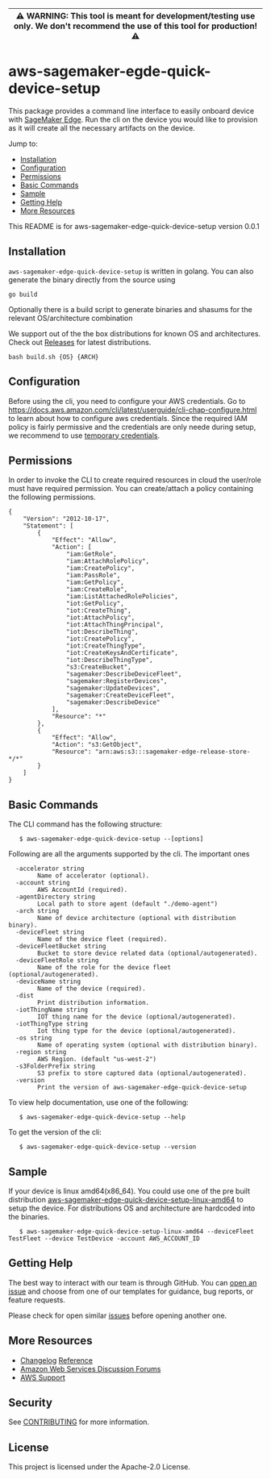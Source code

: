 | &#9888; **WARNING**: This tool is meant for development/testing use only. We don't recommend the use of this tool for production! &#9888; |
| --- |

# aws-sagemaker-egde-quick-device-setup

This package provides a command line interface to easily onboard device with [SageMaker Edge](https://aws.amazon.com/sagemaker/edge/). Run the cli on the device you would like to provision as it will create all the necessary artifacts on the device.

Jump to:

- [Installation ](#installation)
- [Configuration ](#configuration)
- [Permissions ](#permissions)
- [Basic Commands ](#basic-commands)
- [Sample ](#sample)
- [Getting Help](#getting-help)
- [More Resources](#more-resource)



This README is for aws-sagemaker-edge-quick-device-setup version 0.0.1

Installation
------------

`aws-sagemaker-edge-quick-device-setup` is written in golang. You can also generate the binary directly from the source using

`go build` 

Optionally there is a build script to generate binaries and shasums for the relevant OS/architecture combination


We support out of the the box distributions for known OS and architectures. Check out [Releases](https://github.com/aws/aws-sagemaker-edge-quick-device-setup/releases) for latest distributions.


`bash build.sh {OS} {ARCH}`

Configuration
-------------

Before using the cli, you need to configure your AWS credentials. Go to https://docs.aws.amazon.com/cli/latest/userguide/cli-chap-configure.html to learn about how to configure aws credentials.
Since the required IAM policy is fairly permissive and the credentials are only neede during setup, we recommend to use [temporary credentials](https://docs.aws.amazon.com/IAM/latest/UserGuide/id_credentials_temp_use-resources.html).


Permissions
-----------

In order to invoke the CLI to create required resources in cloud the user/role must have required permission. You can create/attach a policy containing the following permissions.

```
{
    "Version": "2012-10-17",
    "Statement": [
        {
            "Effect": "Allow",
            "Action": [
                "iam:GetRole",
                "iam:AttachRolePolicy",
                "iam:CreatePolicy",
                "iam:PassRole",
                "iam:GetPolicy",
                "iam:CreateRole",
                "iam:ListAttachedRolePolicies",
                "iot:GetPolicy",
                "iot:CreateThing",
                "iot:AttachPolicy",
                "iot:AttachThingPrincipal",
                "iot:DescribeThing",
                "iot:CreatePolicy",
                "iot:CreateThingType",
                "iot:CreateKeysAndCertificate",
                "iot:DescribeThingType",
                "s3:CreateBucket",
                "sagemaker:DescribeDeviceFleet",
                "sagemaker:RegisterDevices",
                "sagemaker:UpdateDevices",
                "sagemaker:CreateDeviceFleet",
                "sagemaker:DescribeDevice"
            ],
            "Resource": "*"
        },
        {
            "Effect": "Allow",
            "Action": "s3:GetObject",
            "Resource": "arn:aws:s3:::sagemaker-edge-release-store-*/*"
        }
    ]
}
```

Basic Commands
--------------

The CLI command has the following structure:

```
   $ aws-sagemaker-edge-quick-device-setup --[options]
```

Following are all the arguments supported by the cli. The important ones 
```
  -accelerator string
        Name of accelerator (optional).
  -account string
        AWS AccountId (required).
  -agentDirectory string
        Local path to store agent (default "./demo-agent")
  -arch string
        Name of device architecture (optional with distribution binary).
  -deviceFleet string
        Name of the device fleet (required).
  -deviceFleetBucket string
        Bucket to store device related data (optional/autogenerated).
  -deviceFleetRole string
        Name of the role for the device fleet (optional/autogenerated).
  -deviceName string
        Name of the device (required).
  -dist
        Print distribution information.
  -iotThingName string
        IOT thing name for the device (optional/autogenerated).
  -iotThingType string
        Iot thing type for the device (optional/autogenerated).
  -os string
        Name of operating system (optional with distribution binary).
  -region string
        AWS Region. (default "us-west-2")
  -s3FolderPrefix string
        S3 prefix to store captured data (optional/autogenerated).
  -version
        Print the version of aws-sagemaker-edge-quick-device-setup
```

To view help documentation, use one of the following:

```
   $ aws-sagemaker-edge-quick-device-setup --help
```

To get the version of the cli:

```
   $ aws-sagemaker-edge-quick-device-setup --version
```

Sample
------

If your device is linux amd64(x86_64). You could use one of the pre built distribution [aws-sagemaker-edge-quick-device-setup-linux-amd64](https://github.com/aws/aws-sagemaker-edge-quick-device-setup/releases/download/v0.0.1/aws-sagemaker-edge-quick-device-setup-linux-amd64) to setup the device. For distributions OS and architecture are hardcoded into the binaries.

```
   $ aws-sagemaker-edge-quick-device-setup-linux-amd64 --deviceFleet TestFleet --device TestDevice -account AWS_ACCOUNT_ID
```

Getting Help
------------

The best way to interact with our team is through GitHub. You can [open
an issue](https://github.com/aws/aws-sagemaker-edge-quick-device-setup/issues/new/choose) and
choose from one of our templates for guidance, bug reports, or feature
requests.


Please check for open similar
[issues](https://github.com/aws/aws-sagemaker-edge-quick-device-setup/issues/) before opening
another one.

More Resources
--------------

-  [Changelog](https://github.com/aws/aws-cli/blob/develop/CHANGELOG.rst)
   [Reference](https://docs.aws.amazon.com/cli/latest/reference/)
-  [Amazon Web Services Discussion
   Forums](https://forums.aws.amazon.com/)
-  [AWS Support](https://console.aws.amazon.com/support/home#/)

## Security

See [CONTRIBUTING](CONTRIBUTING.md#security-issue-notifications) for more information.

## License

This project is licensed under the Apache-2.0 License.
